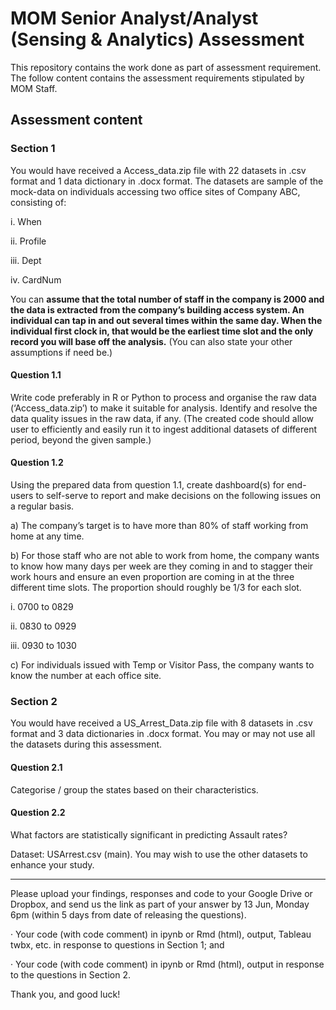 # MOM Senior Analyst/Analyst (Sensing & Analytics) Assessment
This repository contains the work done as part of assessment requirement. The follow content contains the assessment requirements stipulated by MOM Staff.

## Assessment content

### Section 1

You would have received a Access_data.zip file with 22 datasets in .csv format and 1 data dictionary in .docx format. The datasets are sample of the mock-data on individuals accessing two office sites of Company ABC, consisting of:

i. When

ii. Profile

iii. Dept

iv. CardNum

You can **assume that the total number of staff in the company is 2000 and the data is extracted from the company’s building access system. An individual can tap in and out several times within the same day. When the individual first clock in, that would be the earliest time slot and the only record you will base off the analysis.** (You can also state your other assumptions if need be.)

#### Question 1.1

Write code preferably in R or Python to process and organise the raw data (‘Access_data.zip’) to make it suitable for analysis. Identify and resolve the data quality issues in the raw data, if any. (The created code should allow user to efficiently and easily run it to ingest additional datasets of different period, beyond the given sample.)

#### Question 1.2

Using the prepared data from question 1.1, create dashboard(s) for end-users to self-serve to report and make decisions on the following issues on a regular basis.

a) The company’s target is to have more than 80% of staff working from home at any time.

b) For those staff who are not able to work from home, the company wants to know how many days per week are they coming in and to stagger their work hours and ensure an even proportion are coming in at the three different time slots. The proportion should roughly be 1/3 for each slot.

i. 0700 to 0829

ii. 0830 to 0929

iii. 0930 to 1030

c) For individuals issued with Temp or Visitor Pass, the company wants to know the number at each office site.


### Section 2

You would have received a US_Arrest_Data.zip file with 8 datasets in .csv format and 3 data dictionaries in .docx format. You may or may not use all the datasets during this assessment.

#### Question 2.1

Categorise / group the states based on their characteristics.

#### Question 2.2

What factors are statistically significant in predicting Assault rates?

Dataset: USArrest.csv (main). You may wish to use the other datasets to enhance your study.

----------------------------------------------------------------------

Please upload your findings, responses and code to your Google Drive or Dropbox, and send us the link as part of your answer by 13 Jun, Monday 6pm (within 5 days from date of releasing the questions).

· Your code (with code comment) in ipynb or Rmd (html), output, Tableau twbx, etc. in response to questions in Section 1; and

· Your code (with code comment) in ipynb or Rmd (html), output in response to the questions in Section 2.

Thank you, and good luck!
